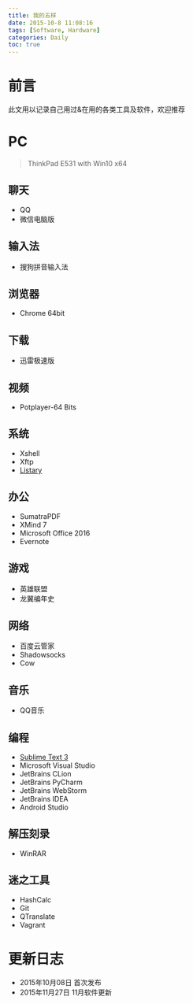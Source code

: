 ```yaml
---
title: 我的五样
date: 2015-10-8 11:08:16
tags: [Software, Hardware]
categories: Daily
toc: true
---
```

# 前言
此文用以记录自己用过&在用的各类工具及软件，欢迎推荐

<!-- more -->

# PC

> ThinkPad E531 with Win10 x64

## 聊天

- QQ
- 微信电脑版

## 输入法

- 搜狗拼音输入法

## 浏览器

- Chrome 64bit

## 下载

- 迅雷极速版

## 视频

- Potplayer-64 Bits

## 系统

- Xshell
- Xftp
- [Listary](https://xuanwo.org/2015/07/28/listary/)

## 办公

- SumatraPDF
- XMind 7
- Microsoft Office 2016
- Evernote

## 游戏

- 英雄联盟
- 龙翼编年史

## 网络

- 百度云管家
- Shadowsocks
- Cow

## 音乐

- QQ音乐

## 编程

- [Sublime Text 3](https://xuanwo.org/2014/06/05/sublime-text-3-IDE/)
- Microsoft Visual Studio
- JetBrains CLion
- JetBrains PyCharm
- JetBrains WebStorm
- JetBrains IDEA
- Android Studio

## 解压刻录

- WinRAR

## 迷之工具

- HashCalc
- Git
- QTranslate
- Vagrant

# 更新日志
- 2015年10月08日 首次发布
- 2015年11月27日 11月软件更新